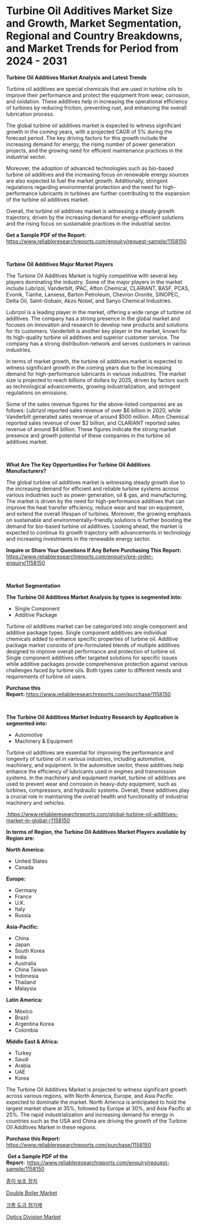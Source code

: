 <p><h1>Turbine Oil Additives Market Size and Growth, Market Segmentation, Regional and Country Breakdowns, and Market Trends for Period from 2024 -  2031</h1></p><p><strong>Turbine Oil Additives Market Analysis and Latest Trends</strong></p>
<p><p>Turbine oil additives are special chemicals that are used in turbine oils to improve their performance and protect the equipment from wear, corrosion, and oxidation. These additives help in increasing the operational efficiency of turbines by reducing friction, preventing rust, and enhancing the overall lubrication process.</p><p>The global turbine oil additives market is expected to witness significant growth in the coming years, with a projected CAGR of 5% during the forecast period. The key driving factors for this growth include the increasing demand for energy, the rising number of power generation projects, and the growing need for efficient maintenance practices in the industrial sector.</p><p>Moreover, the adoption of advanced technologies such as bio-based turbine oil additives and the increasing focus on renewable energy sources are also expected to fuel the market growth. Additionally, stringent regulations regarding environmental protection and the need for high-performance lubricants in turbines are further contributing to the expansion of the turbine oil additives market.</p><p>Overall, the turbine oil additives market is witnessing a steady growth trajectory, driven by the increasing demand for energy-efficient solutions and the rising focus on sustainable practices in the industrial sector.</p></p>
<p><strong>Get a Sample PDF of the Report:&nbsp;</strong> <a href="https://www.reliableresearchreports.com/enquiry/request-sample/1158150">https://www.reliableresearchreports.com/enquiry/request-sample/1158150</a></p>
<p>&nbsp;</p>
<p><strong>Turbine Oil Additives Major Market Players</strong></p>
<p><p>The Turbine Oil Additives Market is highly competitive with several key players dominating the industry. Some of the major players in the market include Lubrizol, Vanderbilt, IPAC, Afton Chemical, CLARIANT, BASF, PCAS, Evonik, Tianhe, Lanxess, Barton Petroleum, Chevron Oronite, SINOPEC, Delta Oil, Saint-Gobain, Akzo Nobel, and Sanyo Chemical Industries.</p><p>Lubrizol is a leading player in the market, offering a wide range of turbine oil additives. The company has a strong presence in the global market and focuses on innovation and research to develop new products and solutions for its customers. Vanderbilt is another key player in the market, known for its high-quality turbine oil additives and superior customer service. The company has a strong distribution network and serves customers in various industries.</p><p>In terms of market growth, the turbine oil additives market is expected to witness significant growth in the coming years due to the increasing demand for high-performance lubricants in various industries. The market size is projected to reach billions of dollars by 2025, driven by factors such as technological advancements, growing industrialization, and stringent regulations on emissions.</p><p>Some of the sales revenue figures for the above-listed companies are as follows: Lubrizol reported sales revenue of over $6 billion in 2020, while Vanderbilt generated sales revenue of around $500 million. Afton Chemical reported sales revenue of over $2 billion, and CLARIANT reported sales revenue of around $4 billion. These figures indicate the strong market presence and growth potential of these companies in the turbine oil additives market.</p></p>
<p>&nbsp;</p>
<p><strong>What Are The Key Opportunities For Turbine Oil Additives Manufacturers?</strong></p>
<p><p>The global turbine oil additives market is witnessing steady growth due to the increasing demand for efficient and reliable turbine systems across various industries such as power generation, oil & gas, and manufacturing. The market is driven by the need for high-performance additives that can improve the heat transfer efficiency, reduce wear and tear on equipment, and extend the overall lifespan of turbines. Moreover, the growing emphasis on sustainable and environmentally-friendly solutions is further boosting the demand for bio-based turbine oil additives. Looking ahead, the market is expected to continue its growth trajectory with advancements in technology and increasing investments in the renewable energy sector.</p></p>
<p><strong>Inquire or Share Your Questions If Any Before Purchasing This Report:</strong> <a href="https://www.reliableresearchreports.com/enquiry/pre-order-enquiry/1158150">https://www.reliableresearchreports.com/enquiry/pre-order-enquiry/1158150</a></p>
<p>&nbsp;</p>
<p><strong>Market Segmentation</strong></p>
<p><strong>The Turbine Oil Additives Market Analysis by types is segmented into:</strong></p>
<p><ul><li>Single Component</li><li>Additive Package</li></ul></p>
<p><p>Turbine oil additives market can be categorized into single component and additive package types. Single component additives are individual chemicals added to enhance specific properties of turbine oil. Additive package market consists of pre-formulated blends of multiple additives designed to improve overall performance and protection of turbine oil. Single component additives offer targeted solutions for specific issues while additive packages provide comprehensive protection against various challenges faced by turbine oils. Both types cater to different needs and requirements of turbine oil users.</p></p>
<p><strong>Purchase this Report:&nbsp;</strong><a href="https://www.reliableresearchreports.com/purchase/1158150">https://www.reliableresearchreports.com/purchase/1158150</a></p>
<p>&nbsp;</p>
<p><strong>The Turbine Oil Additives Market Industry Research by Application is segmented into:</strong></p>
<p><ul><li>Automotive</li><li>Machinery & Equipment</li></ul></p>
<p><p>Turbine oil additives are essential for improving the performance and longevity of turbine oil in various industries, including automotive, machinery, and equipment. In the automotive sector, these additives help enhance the efficiency of lubricants used in engines and transmission systems. In the machinery and equipment market, turbine oil additives are used to prevent wear and corrosion in heavy-duty equipment, such as turbines, compressors, and hydraulic systems. Overall, these additives play a crucial role in maintaining the overall health and functionality of industrial machinery and vehicles.</p></p>
<p><a href="https://www.reliableresearchreports.com/global-turbine-oil-additives-market-in-global-r1158150">&nbsp;https://www.reliableresearchreports.com/global-turbine-oil-additives-market-in-global-r1158150</a></p>
<p><strong>In terms of Region, the Turbine Oil Additives Market Players available by Region are:</strong></p>
<p>
    <p> <strong> North America: </strong>
        <ul>
            <li>United States</li>
            <li>Canada</li>
        </ul>
        </p> 
    <p> <strong> Europe: </strong>
        <ul>
            <li>Germany</li>
            <li>France</li>
            <li>U.K.</li>
            <li>Italy</li>
            <li>Russia</li>
        </ul>
        </p> 
    <p> <strong> Asia-Pacific: </strong>
        <ul>
            <li>China</li>
            <li>Japan</li>
            <li>South Korea</li>
            <li>India</li>
            <li>Australia</li>
            <li>China Taiwan</li>
            <li>Indonesia</li>
            <li>Thailand</li>
            <li>Malaysia</li>
        </ul>
        </p> 
    <p> <strong> Latin America: </strong>
        <ul>
            <li>Mexico</li>
            <li>Brazil</li>
            <li>Argentina Korea</li>
            <li>Colombia</li>
        </ul>
        </p> 
    <p> <strong> Middle East & Africa: </strong>
        <ul>
            <li>Turkey</li>
            <li>Saudi</li>
            <li>Arabia</li>
            <li>UAE</li>
            <li>Korea</li>
        </ul>
    </p>
    </p>
<p><p>The Turbine Oil Additives Market is projected to witness significant growth across various regions, with North America, Europe, and Asia Pacific expected to dominate the market. North America is anticipated to hold the largest market share at 35%, followed by Europe at 30%, and Asia Pacific at 25%. The rapid industrialization and increasing demand for energy in countries such as the USA and China are driving the growth of the Turbine Oil Additives Market in these regions.</p></p>
<p><strong>Purchase this Report: </strong><a href="https://www.reliableresearchreports.com/purchase/1158150">https://www.reliableresearchreports.com/purchase/1158150</a></p>
<p>&nbsp;<strong>Get a Sample PDF of the Report:&nbsp;&nbsp;</strong><a href="https://www.reliableresearchreports.com/enquiry/request-sample/1158150">https://www.reliableresearchreports.com/enquiry/request-sample/1158150</a></p>
<p><strong></strong></p>
<p><p><a href="https://github.com/khairinauzunul/Market-Research-Report-List-1/blob/main/5310700152634.md">종이 보조 장치</a></p><p><a href="https://github.com/mhrnetwork1/Market-Research-Report-List-1/blob/main/double-boiler-market.md">Double Boiler Market</a></p><p><a href="https://github.com/kimvicki3212024/Market-Research-Report-List-1/blob/main/1250475152635.md">크롬 도금 첨가제</a></p><p><a href="https://github.com/khadijahesham19/Market-Research-Report-List-1/blob/main/optics-division-market.md">Optics Division Market</a></p></p>